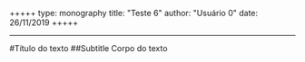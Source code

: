 +++++
type: monography
title: "Teste 6"
author: "Usuário 0"
date: 26/11/2019
+++++
*****
#Título do texto
##Subtitle
Corpo do texto